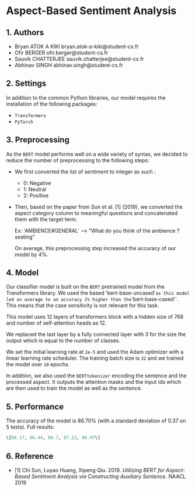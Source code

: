 # Aspect-Based Sentiment Analysis

## 1.  Authors

-   Bryan ATOK A KIKI bryan.atok-a-kiki\@student-cs.fr
-   Ofir BERGER ofir.berger\@student-cs.fr
-   Sauvik CHATTERJEE sauvik.chatterjee\@student-cs.fr
-   Abhinav SINGH abhinav.singh\@student-cs.fr

## 2.  Settings

In addition to the common Python libraries, our model requires the
installation of the following packages: 
- `Transformers`
- `PyTorch`

## 3.  Preprocessing

As the `BERT` model performs well on a wide variety of syntax, we decided
to reduce the number of preprocessing to the following steps: 
- We first converted the list of sentiment to integer as such : 
  - 0: Negative
  - 1: Neutral 
  - 2: Positive 
- Then, based on the paper from Sun et
al. \[1\] (2019), we converted the aspect category column to meaningful
questions and concatenated them with the target term. 
  
  Ex: 'AMBIENCE\#GENERAL' --\> "What do you think of the ambience ? seating"

  On average, this preprocessing step increased the accuracy of our model
by 4%.

## 4.  Model

Our classifier model is built on the `BERT` pretrained model from the
Transformers library. We used the based 'bert-base-uncased'` as this
model led on average to an accuracy 2% higher than the
`'bert-base-cased'`. This means that the case sensitivity is not relevant
for this task.

This model uses 12 layers of transformers block with a hidden size of
768 and number of self-attention heads as 12.

We replaced the last layer by a fully connected layer with 3 for the
size the output which is equal to the number of classes.

We set the initial learning rate at `2e-5` and used the Adam optimizer
with a linear learning rate scheduler. The training batch size is `32` and
we trained the model over `10` epochs.

In addition, we also used the `BERTtokenizer` encoding the sentence and
the processed aspect. It outputs the attention masks and the input ids
which are then used to train the model as well as the sentence.

## 5.  Performance

The accuracy of the model is 86.70% (with a standard deviation of 0.37
on 5 tests). 
Full results: 
```python 
\[86.17, 86.44, 86.7, 87.23, 86.97\]
```

## 6.  Reference

-	[1] Chi Sun, Luyao Huang, Xipeng Qiu. 2019. *Utilizing BERT for Aspect-Based Sentiment Analysis via Constructing Auxiliary Sentence*. NAACL 2019
